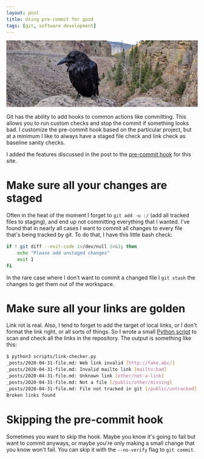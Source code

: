 ```yaml
---
layout: post
title: Using pre-commit for good
tags: [git, software development]
---
```


![header image](/public/images/2020/04/18/pre-commit-header-image.jpg)

Git has the ability to add hooks to common actions like committing. This allows you to run custom checks and stop the commit if something looks bad. I customize the pre-commit hook based on the particular project, but at a minimum I like to always have a staged file check and link check as baseline sanity checks.

I added the features discussed in the post to the [pre-commit hook](https://github.com/srlm-io/srlm-io.github.io/blob/master/.githooks/pre-commit) for this site.

<!--endexcerpt-->

# Make sure all your changes are staged

Often in the heat of the moment I forget to `git add -u :/` (add all tracked files to staging), and end up not committing everything that I wanted. I've found that in nearly all cases I want to commit all changes to every file that's being tracked by git. To do that, I have this little bash check:

```bash
if ! git diff --exit-code 1>/dev/null 2>&1; then
    echo "Please add unstaged changes"
    exit 1
fi
```

In the rare case where I don't want to commit a changed file I `git stash` the changes to get them out of the workspace.

# Make sure all your links are golden

Link rot is real. Also, I tend to forget to add the target of local links, or I don't format the link right, or all sorts of things. So I wrote a small [Python script](https://github.com/srlm-io/srlm-io.github.io/blob/master/scripts/link-checker.py) to scan and check all the links in the repository. The output is something like this:

```bash
$ python3 scripts/link-checker.py
_posts/2020-04-31-file.md: Web link invalid [http://fake.abc/]
_posts/2020-04-31-file.md: Invalid mailto link [mailto:bad]
_posts/2020-04-31-file.md: Unknown link [other/not-a-link]
_posts/2020-04-31-file.md: Not a file [/public/other/missing]
_posts/2020-04-31-file.md: File not tracked in git [/public/untracked]
Broken links found
```

# Skipping the pre-commit hook

Sometimes you want to skip the hook. Maybe you know it's going to fail but want to commit anyways, or maybe you're only making a small change that you know won't fail. You can skip it with the `--no-verify` flag to `git commit`.
